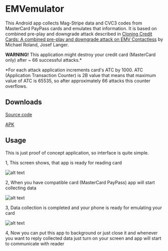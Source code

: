 # EMVemulator
This Android app collects Mag-Stripe data and CVC3 codes from MasterCard PayPass cards and emulates that information.
It is based on combined pre-play and downgrade attack described in [Cloning Credit Cards: A combined pre-play and downgrade attack on EMV Contactless](https://github.com/MatusKysel/EMVemulator/raw/master/Cloning%20Credit%20Cards%20A%20combined%20pre-play-Roland.pdf) by Michael Roland, Josef Langer.

**WARNING!** This application might destroy your credit card (MasterCard only) after ~ 66 successful attacks.*

*For each attack application increments card's ATC by 1000. ATC (Application Transaction Counter) is 2B value that means that maximum value of ATC is 65535, so after approximately 66 attacks this counter overflows.

## Downloads
[Source code](https://github.com/MatusKysel/EMVemulator/archive/v1.1.zip)

[APK](https://github.com/MatusKysel/EMVemulator/releases/download/v1.1/EMVemulator.apk)

## Usage
This is just proof of concept application, so interface is quite simple.

1, This screen shows, that app is ready for reading card

![alt text](https://github.com/MatusKysel/EMVemulator/raw/master/pic/Readermode.png "App is ready")

2, When you have compatible card (MasterCard PayPass) app will start collecting data

![alt text](https://github.com/MatusKysel/EMVemulator/raw/master/pic/Reading.png "Collecting data")

3, Data collection is completed and your phone is ready for emulating your card

![alt text](https://github.com/MatusKysel/EMVemulator/raw/master/pic/Completed.png "Finished")

4, Now you can put this app to background or just close it and whenever you want to reply collected data just turn on your screen and app will start to communicate with reader
